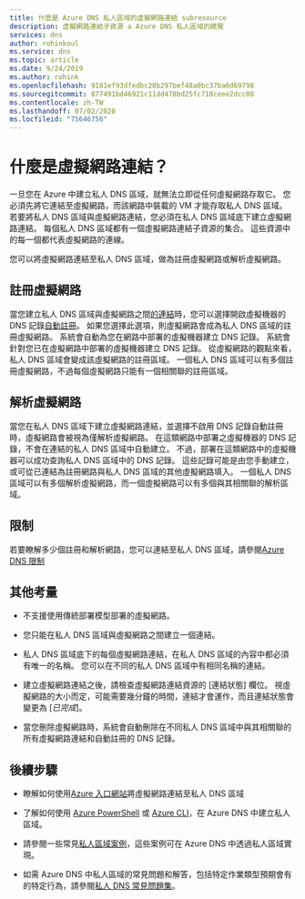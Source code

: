 ```yaml
---
title: 什麼是 Azure DNS 私人區域的虛擬網路連結 subresource
description: 虛擬網路連結子資源 a Azure DNS 私人區域的總覽
services: dns
author: rohinkoul
ms.service: dns
ms.topic: article
ms.date: 9/24/2019
ms.author: rohink
ms.openlocfilehash: 9181ef93dfedbc28b297bef48a0bc37ba6d69798
ms.sourcegitcommit: 877491bd46921c11dd478bd25fc718ceee2dcc08
ms.contentlocale: zh-TW
ms.lasthandoff: 07/02/2020
ms.locfileid: "75646756"
---
```

# <a name="what-is-a-virtual-network-link"></a>什麼是虛擬網路連結？

一旦您在 Azure 中建立私人 DNS 區域，就無法立即從任何虛擬網路存取它。 您必須先將它連結至虛擬網路，而該網路中裝載的 VM 才能存取私人 DNS 區域。
若要將私人 DNS 區域與虛擬網路連結，您必須在私人 DNS 區域底下建立虛擬網路連結。 每個私人 DNS 區域都有一個虛擬網路連結子資源的集合。 這些資源中的每一個都代表虛擬網路的連線。

您可以將虛擬網路連結至私人 DNS 區域，做為註冊虛擬網路或解析虛擬網路。

## <a name="registration-virtual-network"></a>註冊虛擬網路

當您建立私人 DNS 區域與虛擬網路之間[的連結](https://docs.microsoft.com/azure/dns/private-dns-getstarted-portal#link-the-virtual-network)時，您可以選擇開啟虛擬機器的 DNS 記錄[自動註冊](./private-dns-autoregistration.md)。 如果您選擇此選項，則虛擬網路會成為私人 DNS 區域的註冊虛擬網路。 系統會自動為您在網路中部署的虛擬機器建立 DNS 記錄。 系統會針對您已在虛擬網路中部署的虛擬機器建立 DNS 記錄。 從虛擬網路的觀點來看，私人 DNS 區域會變成該虛擬網路的註冊區域。
一個私人 DNS 區域可以有多個註冊虛擬網路，不過每個虛擬網路只能有一個相關聯的註冊區域。

## <a name="resolution-virtual-network"></a>解析虛擬網路

當您在私人 DNS 區域下建立虛擬網路連結，並選擇不啟用 DNS 記錄自動註冊時，虛擬網路會被視為僅解析虛擬網路。 在這類網路中部署之虛擬機器的 DNS 記錄，不會在連結的私人 DNS 區域中自動建立。 不過，部署在這類網路中的虛擬機器可以成功查詢私人 DNS 區域中的 DNS 記錄。 這些記錄可能是由您手動建立，或可從已連結為註冊網路與私人 DNS 區域的其他虛擬網路填入。
一個私人 DNS 區域可以有多個解析虛擬網路，而一個虛擬網路可以有多個與其相關聯的解析區域。

## <a name="limits"></a>限制

若要瞭解多少個註冊和解析網路，您可以連結至私人 DNS 區域，請參閱[Azure DNS 限制](https://docs.microsoft.com/azure/azure-resource-manager/management/azure-subscription-service-limits#azure-dns-limits)

## <a name="other-considerations"></a>其他考量

* 不支援使用傳統部署模型部署的虛擬網路。

* 您只能在私人 DNS 區域與虛擬網路之間建立一個連結。

* 私人 DNS 區域底下的每個虛擬網路連結，在私人 DNS 區域的內容中都必須有唯一的名稱。 您可以在不同的私人 DNS 區域中有相同名稱的連結。

* 建立虛擬網路連結之後，請檢查虛擬網路連結資源的 [連結狀態] 欄位。 視虛擬網路的大小而定，可能需要幾分鐘的時間，連結才會運作，而且連結狀態會變更為 [*已完成*]。

* 當您刪除虛擬網路時，系統會自動刪除在不同私人 DNS 區域中與其相關聯的所有虛擬網路連結和自動註冊的 DNS 記錄。

## <a name="next-steps"></a>後續步驟

* 瞭解如何使用[Azure 入口網站](https://docs.microsoft.com/azure/dns/private-dns-getstarted-portal#link-the-virtual-network)將虛擬網路連結至私人 DNS 區域

* 了解如何使用 [Azure PowerShell](./private-dns-getstarted-powershell.md) 或 [Azure CLI](./private-dns-getstarted-cli.md)，在 Azure DNS 中建立私人區域。

* 請參閱一些常見[私人區域案例](./private-dns-scenarios.md)，這些案例可在 Azure DNS 中透過私人區域實現。

* 如需 Azure DNS 中私人區域的常見問題和解答，包括特定作業類型預期會有的特定行為，請參閱[私人 DNS 常見問題集](./dns-faq-private.md)。
